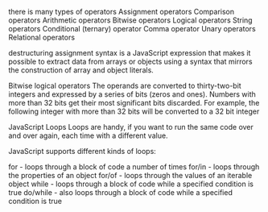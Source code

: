 there is many types of operators 
Assignment operators
Comparison operators
Arithmetic operators
Bitwise operators
Logical operators
String operators
Conditional (ternary) operator
Comma operator
Unary operators
Relational operators

 destructuring assignment syntax is a JavaScript expression that makes it possible to extract data from arrays or objects using a syntax that mirrors the construction of array and object literals.

 Bitwise logical operators
 The operands are converted to thirty-two-bit integers and expressed by a series of bits (zeros and ones). Numbers with more than 32 bits get their most significant bits discarded. For example, the following integer with more than 32 bits will be converted to a 32 bit integer

 JavaScript Loops
Loops are handy, if you want to run the same code over and over again, each time with a different value.

JavaScript supports different kinds of loops:

for - loops through a block of code a number of times
for/in - loops through the properties of an object
for/of - loops through the values of an iterable object
while - loops through a block of code while a specified condition is true
do/while - also loops through a block of code while a specified condition is true


